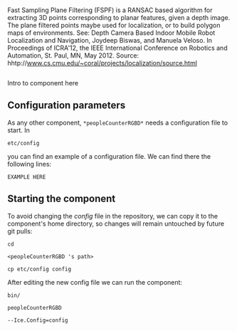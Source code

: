 ```
```
 Fast Sampling Plane Filtering (FSPF) is a RANSAC based algorithm for extracting 3D points corresponding to planar features, given a depth image.
 The plane filtered points maybe used for localization, or to build polygon maps of environments. See:
 Depth Camera Based Indoor Mobile Robot Localization and Navigation, Joydeep Biswas, and Manuela Veloso.
 In Proceedings of ICRA'12, the IEEE International Conference on Robotics and Automation, St. Paul, MN, May 2012.
 Source: hhtp://www.cs.cmu.edu/~coral/projects/localization/source.html
``` peopleCounterRGBD
```
Intro to component here


## Configuration parameters
As any other component,
``` *peopleCounterRGBD* ```
needs a configuration file to start. In

    etc/config

you can find an example of a configuration file. We can find there the following lines:

    EXAMPLE HERE

    
## Starting the component
To avoid changing the *config* file in the repository, we can copy it to the component's home directory, so changes will remain untouched by future git pulls:

    cd

``` <peopleCounterRGBD 's path> ```

    cp etc/config config
    
After editing the new config file we can run the component:

    bin/

```peopleCounterRGBD ```

    --Ice.Config=config
